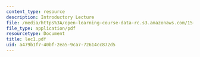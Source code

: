 ```yaml
---
content_type: resource
description: Introductory Lecture
file: /media/https%3A/open-learning-course-data-rc.s3.amazonaws.com/15-515-financial-accounting-fall-2003/a479b1f740bf2ea59ca772614cc872d5_lec1.pdf
file_type: application/pdf
resourcetype: Document
title: lec1.pdf
uid: a479b1f7-40bf-2ea5-9ca7-72614cc872d5
---
```

